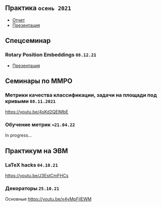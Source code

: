 ## Практика `осень 2021`
* [Отчет](materials/PracticeReport.pdf)
* [Презентация](materials/PracticeSlides.pdf)

## Спецсеминар

### Rotary Position Embeddings `08.12.21`
* [Презентация](materials/RotaryEmbeddings.pdf)

## Семинары по ММРО

### Метрики качества классификации, задачи на площади под кривыми `08.11.2021`
https://youtu.be/4sKd2QElMbE

### Обучение метрик `≈21.04.22`
In progress...

## Практикум на ЭВМ

### LaTeX hacks `04.10.21`
https://youtu.be/J3EstCmFHCs

### Декораторы `25.10.21`
Основные
https://youtu.be/x4yMpFjIEWM


